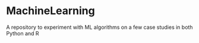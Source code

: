# MachineLearning
A repository to experiment with ML algorithms on a few case studies in both Python and R
